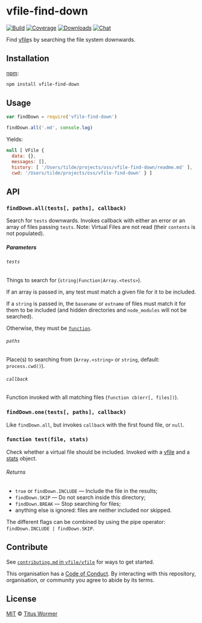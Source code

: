 # vfile-find-down

[![Build][build-badge]][build]
[![Coverage][coverage-badge]][coverage]
[![Downloads][downloads-badge]][downloads]
[![Chat][chat-badge]][chat]

Find [vfile][]s by searching the file system downwards.

## Installation

[npm][]:

```bash
npm install vfile-find-down
```

## Usage

```js
var findDown = require('vfile-find-down')

findDown.all('.md', console.log)
```

Yields:

```js
null [ VFile {
  data: {},
  messages: [],
  history: [ '/Users/tilde/projects/oss/vfile-find-down/readme.md' ],
  cwd: '/Users/tilde/projects/oss/vfile-find-down' } ]
```

## API

### `findDown.all(tests[, paths], callback)`

Search for `tests` downwards.  Invokes callback with either an error
or an array of files passing `tests`.
Note: Virtual Files are not read (their `contents` is not populated).

##### Parameters

###### `tests`

Things to search for (`string|Function|Array.<tests>`).

If an array is passed in, any test must match a given file for it
to be included.

If a `string` is passed in, the `basename` or `extname` of files
must match it for them to be included (and hidden directories and
`node_modules` will not be searched).

Otherwise, they must be [`function`][test].

###### `paths`

Place(s) to searching from (`Array.<string>` or `string`, default:
`process.cwd()`).

###### `callback`

Function invoked with all matching files (`function cb(err[, files])`).

### `findDown.one(tests[, paths], callback)`

Like `findDown.all`, but invokes `callback` with the first found
file, or `null`.

### `function test(file, stats)`

Check whether a virtual file should be included.  Invoked with
a [vfile][] and a [stats][] object.

###### Returns

*   `true` or `findDown.INCLUDE` — Include the file in the results;
*   `findDown.SKIP` — Do not search inside this directory;
*   `findDown.BREAK` — Stop searching for files;
*   anything else is ignored: files are neither included nor skipped.

The different flags can be combined by using the pipe operator:
`findDown.INCLUDE | findDown.SKIP`.

## Contribute

See [`contributing.md` in `vfile/vfile`][contributing] for ways to get started.

This organisation has a [Code of Conduct][coc].  By interacting with this
repository, organisation, or community you agree to abide by its terms.

## License

[MIT][] © [Titus Wormer][author]

<!-- Definitions -->

[build-badge]: https://img.shields.io/travis/vfile/vfile-find-down.svg

[build]: https://travis-ci.org/vfile/vfile-find-down

[coverage-badge]: https://img.shields.io/codecov/c/github/vfile/vfile-find-down.svg

[coverage]: https://codecov.io/github/vfile/vfile-v

[downloads-badge]: https://img.shields.io/npm/dm/vfile-find-down.svg

[downloads]: https://www.npmjs.com/package/vfile-find-down

[chat-badge]: https://img.shields.io/badge/join%20the%20community-on%20spectrum-7b16ff.svg

[chat]: https://spectrum.chat/unified/vfile

[npm]: https://docs.npmjs.com/cli/install

[mit]: license

[author]: https://wooorm.com

[vfile]: https://github.com/vfile/vfile

[stats]: https://nodejs.org/api/fs.html#fs_class_fs_stats

[test]: #function-testfile-stats

[contributing]: https://github.com/vfile/vfile/blob/master/contributing.md

[coc]: https://github.com/vfile/vfile/blob/master/code-of-conduct.md
